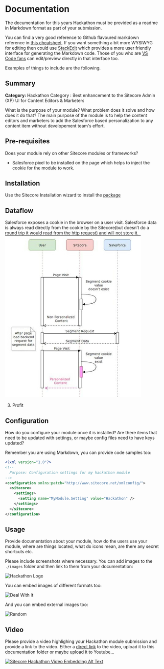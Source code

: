 # Documentation

The documentation for this years Hackathon must be provided as a readme in Markdown format as part of your submission. 

You can find a very good reference to Github flavoured markdown reference in [this cheatsheet](https://github.com/adam-p/markdown-here/wiki/Markdown-Cheatsheet). If you want something a bit more WYSIWYG for editing then could use [StackEdit](https://stackedit.io/app) which provides a more user friendly interface for generating the Markdown code. Those of you who are [VS Code fans](https://code.visualstudio.com/docs/languages/markdown#_markdown-preview) can edit/preview directly in that interface too.

Examples of things to include are the following.

## Summary

**Category:** Hackathon Category :
Best enhancement to the Sitecore Admin (XP) UI for Content Editors & Marketers

What is the purpose of your module? What problem does it solve and how does it do that?
The main purpose of the module is to help the content editors and marketers to add the Salesforce based personalization to any content item without developement team's effort.

## Pre-requisites

Does your module rely on other Sitecore modules or frameworks?

- Salesforce pixel to be installed on the page which helps to inject the cookie for the module to work.

## Installation
Use the Sitecore Installation wizard to install the [package](#https://github.com/Sitecore-Hackathon/2019-Sitecorian/blob/master/sc.package/Salesforce%20Personalization-v1.0.zip)

## Dataflow

Salesforce exposes a cookie in the browser on a user visit. Salesforce data is always read directly from the cookie by the Sitecore(but doesn’t do a round trip it would read from the http request) and will not store it.
![Data Flow](https://github.com/Sitecore-Hackathon/2019-Sitecorian/blob/master/documentation/images/1.png)


3. Profit

## Configuration

How do you configure your module once it is installed? Are there items that need to be updated with settings, or maybe config files need to have keys updated?

Remember you are using Markdown, you can provide code samples too:

```xml
<?xml version="1.0"?>
<!--
  Purpose: Configuration settings for my hackathon module
-->
<configuration xmlns:patch="http://www.sitecore.net/xmlconfig/">
  <sitecore>
    <settings>
      <setting name="MyModule.Setting" value="Hackathon" />
    </settings>
  </sitecore>
</configuration>
```

## Usage

Provide documentation  about your module, how do the users use your module, where are things located, what do icons mean, are there any secret shortcuts etc.

Please include screenshots where necessary. You can add images to the `./images` folder and then link to them from your documentation:

![Hackathon Logo](images/hackathon.png?raw=true "Hackathon Logo")

You can embed images of different formats too:

![Deal With It](images/deal-with-it.gif?raw=true "Deal With It")

And you can embed external images too:

![Random](https://placeimg.com/480/240/any "Random")

## Video

Please provide a video highlighing your Hackathon module submission and provide a link to the video. Either a [direct link](https://www.youtube.com/watch?v=EpNhxW4pNKk) to the video, upload it to this documentation folder or maybe upload it to Youtube...

[![Sitecore Hackathon Video Embedding Alt Text](https://img.youtube.com/vi/EpNhxW4pNKk/0.jpg)](https://www.youtube.com/watch?v=EpNhxW4pNKk)
